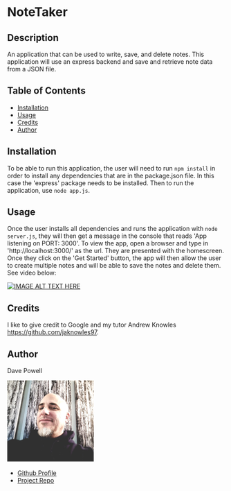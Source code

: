 

  # NoteTaker

  ## Description
  An application that can be used to write, save, and delete notes. This application will use an express backend and save and retrieve note data from a JSON file.

  ## Table of Contents

  * [Installation](#installation)
  * [Usage](#usage)
  * [Credits](#credits)
  * [Author](#author)

  ## Installation
  To be able to run this application, the user will need to run `npm install` in order to install any dependencies that are in the package.json file. In this case the 'express' package needs to be installed. Then to run the application, use `node app.js`.

  ## Usage
  Once the user installs all dependencies and runs the application with `node server.js`, they will then get a message in the console that reads 'App listening on PORT: 3000'. To view the app, open a browser and type in 'http://localhost:3000/' as the url. They are presented with the homescreen. Once they click on the 'Get Started' button, the app will then allow the user to create multiple notes and will be able to save the notes and delete them.
  See video below:

  [![IMAGE ALT TEXT HERE](http://img.youtube.com/vi/8y2ayBZt26U/0.jpg)](http://www.youtube.com/watch?v=8y2ayBZt26U)

  ## Credits
  I like to give credit to Google and my tutor Andrew Knowles https://github.com/jaknowles97.

  ## Author

  Dave Powell

  ![Dave Powell](./images/dPowell.png "Dave Powell")

  * [Github Profile](https://github.com/evadllewop)
  * [Project Repo](https://github.com/evadllewop/NoteTaker)

